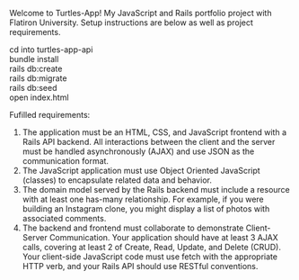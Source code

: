 Welcome to Turtles-App! My JavaScript and Rails portfolio project with Flatiron University. Setup instructions are below as well as project requirements. 

cd into turtles-app-api  <br />
bundle install <br />
rails db:create <br />
rails db:migrate <br />
rails db:seed <br />
open index.html <br/>

Fufilled requirements:

1.	The application must be an HTML, CSS, and JavaScript frontend with a Rails API backend. All interactions between the client and the server must be handled asynchronously (AJAX) and use JSON as the communication format.
2.	The JavaScript application must use Object Oriented JavaScript (classes) to encapsulate related data and behavior.
3.	The domain model served by the Rails backend must include a resource with at least one has-many relationship. For example, if you were building an Instagram clone, you might display a list of photos with associated comments.
4.	The backend and frontend must collaborate to demonstrate Client-Server Communication. Your application should have at least 3 AJAX calls, covering at least 2 of Create, Read, Update, and Delete (CRUD). Your client-side JavaScript code must use fetch with the appropriate HTTP verb, and your Rails API should use RESTful conventions.


